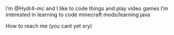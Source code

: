 I’m @Hydr4-mc and I like to code things and play video games
I’m interested in learning to code minecraft mods/learning java

How to reach me (you cant yet sry)



<!---
Hydr4-mc/Hydr4-mc is a ✨ special ✨ repository because its `README.md` (this file) appears on your GitHub profile.
You can click the Preview link to take a look at your changes.
--->
